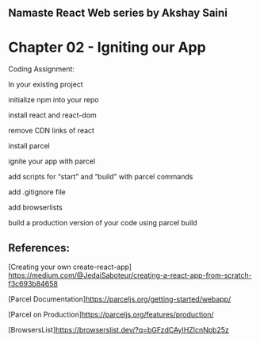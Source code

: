 ## Namaste React Web series by Akshay Saini

# Chapter 02 - Igniting our App

Coding Assignment:

In your existing project

initialize npm into your repo

install react and react-dom

remove CDN links of react

install parcel

ignite your app with parcel

add scripts for “start” and “build” with parcel commands

add .gitignore file

add browserlists

build a production version of your code using parcel build

## References:

[Creating your own create-react-app] https://medium.com/@JedaiSaboteur/creating-a-react-app-from-scratch-f3c693b84658

[Parcel Documentation]https://parceljs.org/getting-started/webapp/

[Parcel on Production]https://parceljs.org/features/production/

[BrowsersList]https://browserslist.dev/?q=bGFzdCAyIHZlcnNpb25z
